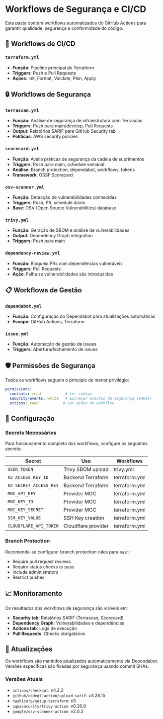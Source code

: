 # Workflows de Segurança e CI/CD

Esta pasta contém workflows automatizados do GitHub Actions para garantir qualidade, segurança e conformidade do código.

## 🔄 Workflows de CI/CD

### `terraform.yml`
- **Função**: Pipeline principal do Terraform
- **Triggers**: Push e Pull Requests
- **Ações**: Init, Format, Validate, Plan, Apply

## 🔒 Workflows de Segurança

### `terrascan.yml`
- **Função**: Análise de segurança de infraestrutura com Terrascan
- **Triggers**: Push para main/develop, Pull Requests
- **Output**: Relatórios SARIF para GitHub Security tab
- **Políticas**: AWS security policies

### `scorecard.yml` 
- **Função**: Avalia práticas de segurança da cadeia de suprimentos
- **Triggers**: Push para main, schedule semanal
- **Análise**: Branch protection, dependabot, workflows, tokens
- **Framework**: OSSF Scorecard

### `osv-scanner.yml`
- **Função**: Detecção de vulnerabilidades conhecidas
- **Triggers**: Push, PR, schedule diário
- **Base**: OSV (Open Source Vulnerabilities) database

### `trivy.yml`
- **Função**: Geração de SBOM e análise de vulnerabilidades
- **Output**: Dependency Graph integration
- **Triggers**: Push para main

### `dependency-review.yml`
- **Função**: Bloqueia PRs com dependências vulneráveis
- **Triggers**: Pull Requests
- **Ação**: Falha se vulnerabilidades são introduzidas

## 📋 Workflows de Gestão

### `dependabot.yml`
- **Função**: Configuração do Dependabot para atualizações automáticas
- **Escopo**: GitHub Actions, Terraform

### `issue.yml`
- **Função**: Automação de gestão de issues
- **Triggers**: Abertura/fechamento de issues

## 🛡️ Permissões de Segurança

Todos os workflows seguem o princípio de menor privilégio:

```yaml
permissions:
  contents: read           # Ler código
  security-events: write   # Escrever eventos de segurança (SARIF)
  actions: read           # Ler ações do workflow
```

## 🔧 Configuração

### Secrets Necessários

Para funcionamento completo dos workflows, configure os seguintes secrets:

| Secret                 | Uso                 | Workflows     |
| ---------------------- | ------------------- | ------------- |
| `USER_TOKEN`           | Trivy SBOM upload   | trivy.yml     |
| `R2_ACCESS_KEY_ID`     | Backend Terraform   | terraform.yml |
| `R2_SECRET_ACCESS_KEY` | Backend Terraform   | terraform.yml |
| `MGC_API_KEY`          | Provider MGC        | terraform.yml |
| `MGC_KEY_ID`           | Provider MGC        | terraform.yml |
| `MGC_KEY_SECRET`       | Provider MGC        | terraform.yml |
| `SSH_KEY_VALUE`        | SSH Key creation    | terraform.yml |
| `CLOUDFLARE_API_TOKEN` | Cloudflare provider | terraform.yml |

### Branch Protection

Recomenda-se configurar branch protection rules para `main`:

- Require pull request reviews
- Require status checks to pass
- Include administrators
- Restrict pushes

## 📈 Monitoramento

Os resultados dos workflows de segurança são visíveis em:

- **Security tab**: Relatórios SARIF (Terrascan, Scorecard)
- **Dependency Graph**: Vulnerabilidades e dependências
- **Actions tab**: Logs de execução
- **Pull Requests**: Checks obrigatórios

## 🔄 Atualizações

Os workflows são mantidos atualizados automaticamente via Dependabot. Versões específicas são fixadas por segurança usando commit SHAs.

### Versões Atuais

- `actions/checkout`: v4.2.2
- `github/codeql-action/upload-sarif`: v3.28.15
- `hashicorp/setup-terraform`: v3
- `aquasecurity/trivy-action`: v0.30.0
- `google/osv-scanner-action`: v2.0.2
